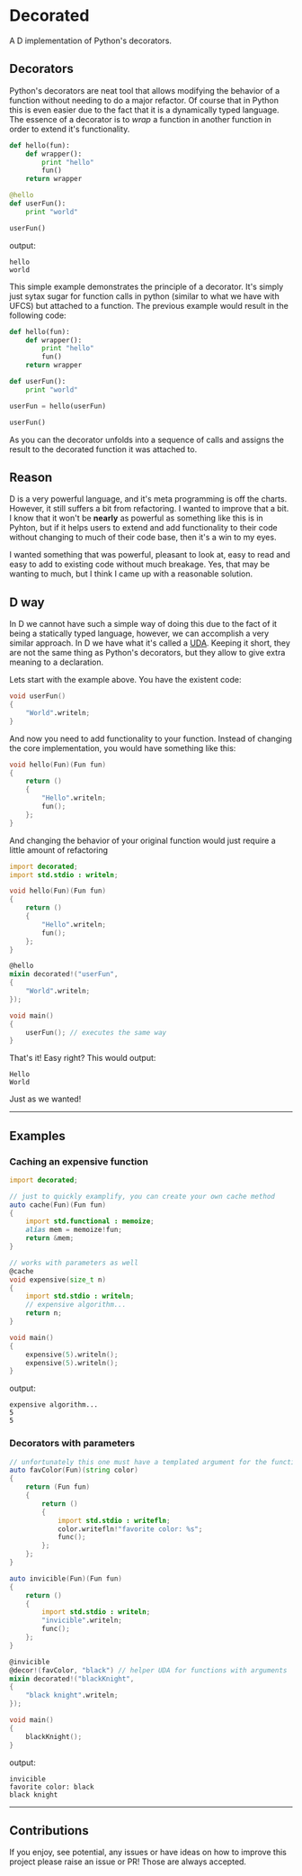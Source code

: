 # Decorated

A D implementation of Python's decorators.

## Decorators

Python's decorators are neat tool that allows modifying the behavior of a function
without needing to do a major refactor. Of course that in Python this is even easier
due to the fact that it is a dynamically typed language. The essence of a decorator
is to *wrap* a function in another function in order to extend it's functionality.

```python
def hello(fun):
    def wrapper():
        print "hello"
        fun()
    return wrapper

@hello
def userFun():
    print "world"

userFun()
```

output:

```
hello
world
```

This simple example demonstrates the principle of a decorator. It's simply just
sytax sugar for function calls in python (similar to what we have with UFCS) but
attached to a function. The previous example would result in the following code:

```python
def hello(fun):
    def wrapper():
        print "hello"
        fun()
    return wrapper

def userFun():
    print "world"

userFun = hello(userFun)

userFun()
```

As you can the decorator unfolds into a sequence of calls and assigns the result
to the decorated function it was attached to.

## Reason

D is a very powerful language, and it's meta programming is off the charts. However,
it still suffers a bit from refactoring. I wanted to improve that a bit. I know
that it won't be **nearly** as powerful as something like this is in Pyhton, but
if it helps users to extend and add functionality to their code without changing
to much of their code base, then it's a win to my eyes.

I wanted something that was powerful, pleasant to look at, easy to read and easy
to add to existing code without much breakage. Yes, that may be wanting to much,
but I think I came up with a reasonable solution.

## D way

In D we cannot have such a simple way of doing this due to the fact of it being
a statically typed language, however, we can accomplish a very similar approach.
In D we have what it's called a [UDA](https://dlang.org/spec/attribute.html#uda).
Keeping it short, they are not the same thing as Python's decorators, but they
allow to give extra meaning to a declaration.

Lets start with the example above. You have the existent code:

```d
void userFun()
{
    "World".writeln;
}
```

And now you need to add functionality to your function. Instead of changing the
core implementation, you would have something like this:

```d
void hello(Fun)(Fun fun)
{
    return ()
    {
        "Hello".writeln;
        fun();
    };
}
```

And changing the behavior of your original function would just require a little
amount of refactoring

```d
import decorated;
import std.stdio : writeln;

void hello(Fun)(Fun fun)
{
    return ()
    {
        "Hello".writeln;
        fun();
    };
}

@hello
mixin decorated!("userFun",
{
    "World".writeln;
});

void main()
{
    userFun(); // executes the same way
}
```

That's it! Easy right? This would output:

```
Hello
World
```

Just as we wanted!

---

## Examples

### Caching an expensive function

```d
import decorated;

// just to quickly examplify, you can create your own cache method
auto cache(Fun)(Fun fun)
{
    import std.functional : memoize;
    alias mem = memoize!fun;
    return &mem;
}

// works with parameters as well
@cache
void expensive(size_t n)
{
    import std.stdio : writeln;
    // expensive algorithm...
    return n;
}

void main()
{
    expensive(5).writeln();
    expensive(5).writeln();
}
```

output:

```
expensive algorithm...
5
5
```

### Decorators with parameters

```d
// unfortunately this one must have a templated argument for the function type
auto favColor(Fun)(string color)
{
    return (Fun fun)
    {
        return ()
        {
            import std.stdio : writefln;
            color.writefln!"favorite color: %s";
            func();
        };
    };
}

auto invicible(Fun)(Fun fun)
{
    return ()
    {
        import std.stdio : writeln;
        "invicible".writeln;
        func();
    };
}

@invicible
@decor!(favColor, "black") // helper UDA for functions with arguments
mixin decorated!("blackKnight",
{
    "black knight".writeln;
});

void main()
{
    blackKnight();
}
```

output:

```
invicible
favorite color: black
black knight
```

---

## Contributions

If you enjoy, see potential, any issues or have ideas on how to improve this project
please raise an issue or PR! Those are always accepted.